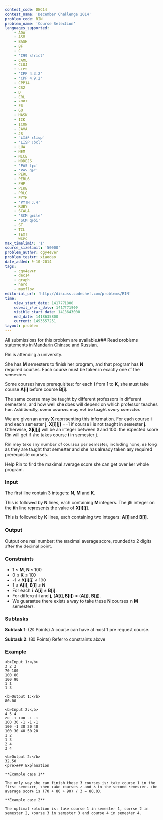 ```yaml
---
contest_code: DEC14
contest_name: 'December Challenge 2014'
problem_code: RIN
problem_name: 'Course Selection'
languages_supported:
    - ADA
    - ASM
    - BASH
    - BF
    - C
    - 'C99 strict'
    - CAML
    - CLOJ
    - CLPS
    - 'CPP 4.3.2'
    - 'CPP 4.9.2'
    - CPP14
    - CS2
    - D
    - ERL
    - FORT
    - FS
    - GO
    - HASK
    - ICK
    - ICON
    - JAVA
    - JS
    - 'LISP clisp'
    - 'LISP sbcl'
    - LUA
    - NEM
    - NICE
    - NODEJS
    - 'PAS fpc'
    - 'PAS gpc'
    - PERL
    - PERL6
    - PHP
    - PIKE
    - PRLG
    - PYTH
    - 'PYTH 3.4'
    - RUBY
    - SCALA
    - 'SCM guile'
    - 'SCM qobi'
    - ST
    - TCL
    - TEXT
    - WSPC
max_timelimit: '1'
source_sizelimit: '50000'
problem_author: cgy4ever
problem_tester: xiaodao
date_added: 9-10-2014
tags:
    - cgy4ever
    - dec14
    - graph
    - hard
    - maxflow
editorial_url: 'http://discuss.codechef.com/problems/RIN'
time:
    view_start_date: 1417771800
    submit_start_date: 1417771800
    visible_start_date: 1418643000
    end_date: 1418635800
    current: 1493557251
layout: problem
---
```

All submissions for this problem are available.### Read problems statements in [Mandarin Chinese](/download/translated/DEC14/mandarin/RIN.pdf) and [Russian](/download/translated/DEC14/russian/RIN.pdf).

Rin is attending a university.

She has **M** semesters to finish her program, and that program has **N** required courses. Each course must be taken in exactly one of the semesters.

Some courses have prerequisites: for each **i** from 1 to **K**, she must take course **A\[i\]** before course **B\[i\]**.

The same course may be taught by different professors in different semesters, and how well she does will depend on which professor teaches her. Additionally, some courses may not be taught every semester.

We are given an array **X** representing this information. For each course **i** and each semester **j**, **X\[i\]\[j\]** = -1 if course **i** is not taught in semester **j**. Otherwise, **X\[i\]\[j\]** will be an integer between 0 and 100: the expected score Rin will get if she takes course **i** in semester **j**.

Rin may take any number of courses per semester, including none, as long as they are taught that semester and she has already taken any required prerequisite courses.

Help Rin to find the maximal average score she can get over her whole program.

### Input

The first line contain 3 integers: **N**, **M** and **K**.

This is followed by **N** lines, each containing **M** integers. The **j**th integer on the **i**th line represents the value of **X\[i\]\[j\]**.

This is followed by **K** lines, each containing two integers: **A\[i\]** and **B\[i\]**.

### Output

Output one real number: the maximal average score, rounded to 2 digits after the decimal point.

### Constraints

- 1 ≤ **M**, **N** ≤ 100
- 0 ≤ **K** ≤ 100
- -1 ≤ **X\[i\]\[j\]** ≤ 100
- 1 ≤ **A\[i\]**, **B\[i\]** ≤ **N**
- For each **i**, **A\[i\]** ≠ **B\[i\]**.
- For different **i** and **j**, (**A\[i\]**, **B\[i\]**) ≠ (**A\[j\]**, **B\[j\]**).
- We guarantee there exists a way to take these **N** courses in **M** semesters.
 
### Subtasks

**Subtask 1**: (20 Points) A course can have at most 1 pre request course.

**Subtask 2**: (80 Points) Refer to constraints above

### Example

 ```
<b>Input 1:</b>
3 2 2
70 100
100 80
100 90
1 2
1 3

<b>Output 1:</b>
80.00

<b>Input 2:</b>
4 5 4
20 -1 100 -1 -1
100 30 -1 -1 -1
100 -1 30 20 40
100 30 40 50 20
1 2
1 3
2 4
3 4

<b>Output 2:</b>
32.50
<pre>### Explanation

**Example case 1**

The only way she can finish these 3 courses is: take course 1 in the first semester, then take courses 2 and 3 in the second semester. The average score is (70 + 80 + 90) / 3 = 80.00.

**Example case 2**

The optimal solution is: take course 1 in semester 1, course 2 in semester 2, course 3 in semester 3 and course 4 in semester 4.
